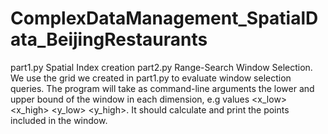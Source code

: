 # ComplexDataManagement_SpatialData_BeijingRestaurants
part1.py Spatial Index creation
part2.py Range-Search Window Selection. We use the grid we created in part1.py to evaluate window selection queries. The program will take as command-line arguments the lower and upper bound of the window in each dimension,
e.g values <x_low> <x_high> <y_low> <y_high>. It should calculate and print the points included in the window.
